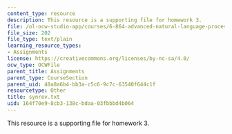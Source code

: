 ```yaml
---
content_type: resource
description: This resource is a supporting file for homework 3.
file: /ol-ocw-studio-app/courses/6-864-advanced-natural-language-processing-fall-2005/164f70e98cb3138cbdaa03fbbbd4b064_synrev.txt
file_size: 202
file_type: text/plain
learning_resource_types:
- Assignments
license: https://creativecommons.org/licenses/by-nc-sa/4.0/
ocw_type: OCWFile
parent_title: Assignments
parent_type: CourseSection
parent_uid: 48a8a6b4-bb3a-c5c6-9c7c-63540f644c1f
resourcetype: Other
title: synrev.txt
uid: 164f70e9-8cb3-138c-bdaa-03fbbbd4b064
---
```

This resource is a supporting file for homework 3.